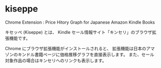 # kiseppe

Chrome Extension : Price Hitory Graph for Japanese Amazon Kindle Books

キセッペ (Kiseppe) とは、
Kindle セール情報サイト「キンセリ」のブラウザ拡張機能です。

Chrome にブラウザ拡張機能がインストールされると、
拡張機能は日本のアマゾンのキンドル書籍ページに価格推移グラフを直接表示します。
また、セール対象作品の場合はキンセリへのリンクも表示します。

